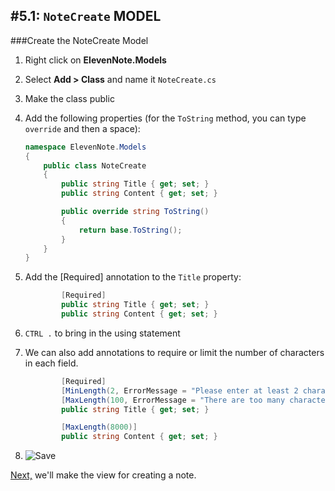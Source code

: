 #5.1: `NoteCreate` MODEL
---
###Create the NoteCreate Model
1. Right click on **ElevenNote.Models**
2. Select **Add > Class** and name it `NoteCreate.cs`
3. Make the class public
4. Add the following properties (for the `ToString` method, you can type `override` and then a space):

    ```cs
    namespace ElevenNote.Models
    {
        public class NoteCreate
        {
            public string Title { get; set; }
            public string Content { get; set; }

            public override string ToString()
            {
                return base.ToString();
            }
        }
    }
    ```
5. Add the [Required] annotation to the `Title` property:

    ```cs
            [Required]
            public string Title { get; set; }
            public string Content { get; set; }
    ```
6. `CTRL .` to bring in the using statement
7. We can also add annotations to require or limit the number of characters in each field.
 
    ```cs
            [Required]
            [MinLength(2, ErrorMessage = "Please enter at least 2 characters.")]
            [MaxLength(100, ErrorMessage = "There are too many characters in this field.")]
            public string Title { get; set; }

            [MaxLength(8000)]
            public string Content { get; set; }    
    ```
8. ![Save](/assets/font-awesome-save.png)

[Next,](5.2-CreateView.md) we'll make the view for creating a note.